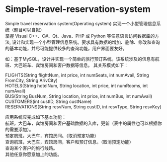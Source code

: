 # Simple-travel-reservation-system
Simple travel reservation system(Operating system)
实现一个小型管理信息系统（题目可以自拟）  
掌握 Visual C++、C#、Qt、Java、PHP 或 Python 等任意语言访问数据库的方法, 设计和实现一个小型管理信息系统。要求具有数据的增加、删除、修改和查询的基本功能，并尽可能提供较多的查询功能，用户界面要友好。

如：基于MySQL，设计并实现一个简单的旅行预订系统。该系统涉及的信息有航班、大巴班车、宾馆房间和客户数据等信息。 其关系模式如下：  

FLIGHTS(String flightNum, int price, int numSeats, int numAvail, String FromCity, String ArivCity)    
HOTELS(String hotelNum, String location, int price, int numRooms, int numAvail)    
BUS(String BusNum, String location, int price, int numBus, int numAvail)  
CUSTOMERS(int custID, String custName)  
RESERVATIONS(String resvNum, String custID, int resvType, String resvKey)  

应用系统应完成如下基本功能：  
航班，大巴车，宾馆房间和客户基础数据的入库，更新（表中的属性也可以根据你的需要添加）。  
预定航班，大巴车，宾馆房间。（取消预定功能）  
查询航班，大巴车，宾馆房间，客户和预订信息。（取消预定功能）  
查询某个客户的旅行线路。  
其他任意你愿意加上的功能。  
